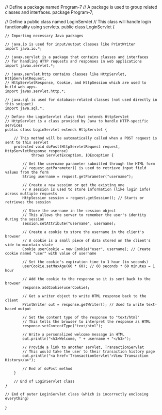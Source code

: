 // Define a package named Program-7
// A package is used to group related classes and interfaces.
package Program-7;

// Define a public class named LoginServlet
// This class will handle login functionality using servlets.
public class LoginServlet {

    // Importing necessary Java packages
    
    // java.io is used for input/output classes like PrintWriter
    import java.io.*;

    // javax.servlet is a package that contains classes and interfaces
    // for handling HTTP requests and responses in web applications
    import javax.servlet.*;

    // javax.servlet.http contains classes like HttpServlet, HttpServletRequest,
    // HttpServletResponse, Cookie, and HttpSession which are used to build web apps.
    import javax.servlet.http.*;

    // java.sql is used for database-related classes (not used directly in this snippet)
    import java.sql.*;

    // Define the LoginServlet class that extends HttpServlet
    // HttpServlet is a class provided by Java to handle HTTP-specific services
    public class LoginServlet extends HttpServlet {

        // This method will be automatically called when a POST request is sent to this servlet
        protected void doPost(HttpServletRequest request, HttpServletResponse response)
                throws ServletException, IOException {

            // Get the username parameter submitted through the HTML form
            // request.getParameter() is used to retrieve input field values from the form
            String username = request.getParameter("username");

            // Create a new session or get the existing one
            // A session is used to store information (like login info) across multiple requests
            HttpSession session = request.getSession(); // Starts or retrieves the session

            // Store the username in the session object
            // This allows the server to remember the user's identity during the session
            session.setAttribute("username", username);

            // Create a cookie to store the username in the client's browser
            // A cookie is a small piece of data stored on the client's side to maintain state
            Cookie userCookie = new Cookie("user", username); // Create cookie named "user" with value of username

            // Set the cookie's expiration time to 1 hour (in seconds)
            userCookie.setMaxAge(60 * 60); // 60 seconds * 60 minutes = 1 hour

            // Add the cookie to the response so it is sent back to the browser
            response.addCookie(userCookie);

            // Get a writer object to write HTML response back to the client
            PrintWriter out = response.getWriter(); // Used to write text-based output

            // Set the content type of the response to "text/html"
            // This tells the browser to interpret the response as HTML
            response.setContentType("text/html");

            // Write a personalized welcome message in HTML
            out.println("<h3>Welcome, " + username + "</h3>");

            // Provide a link to another servlet, TransactionServlet
            // This would take the user to their transaction history page
            out.println("<a href='TransactionServlet'>View Transaction History</a>");

            // End of doPost method
        }

        // End of LoginServlet class
    }

    // End of outer LoginServlet class (which is incorrectly enclosing everything)
}
